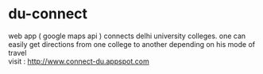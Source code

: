 du-connect
==========

web app ( google maps api )
connects delhi university colleges. one can easily get directions from one college to another depending on his mode of travel  
visit :  http://www.connect-du.appspot.com
